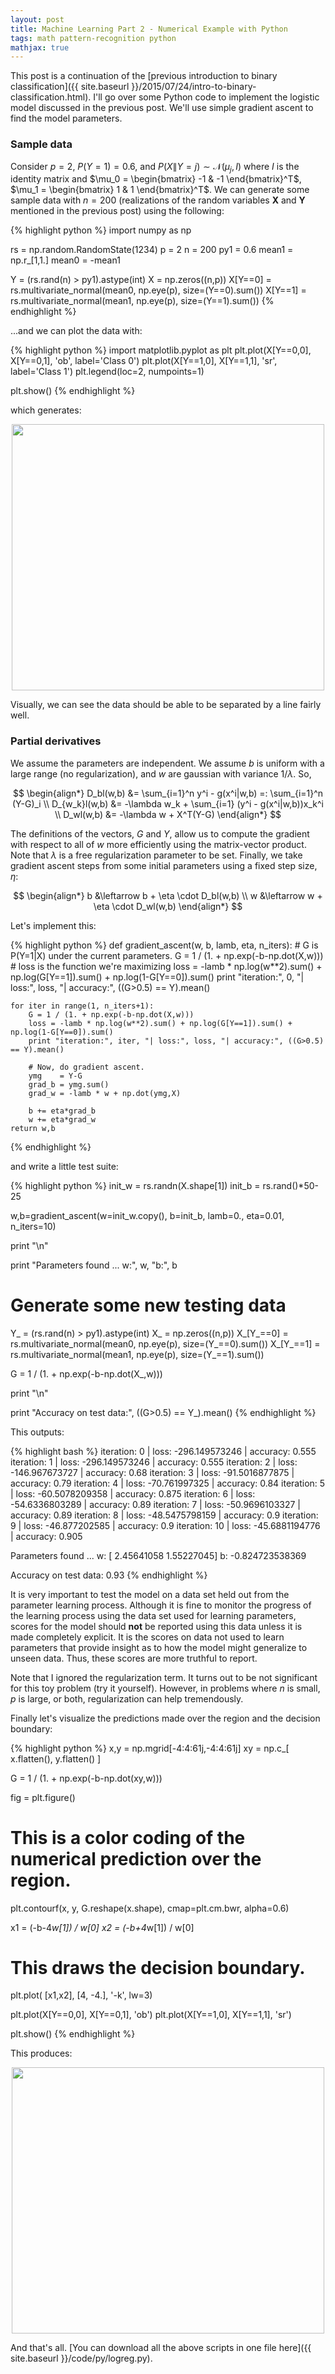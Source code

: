 ```yaml
---
layout: post
title: Machine Learning Part 2 - Numerical Example with Python
tags: math pattern-recognition python
mathjax: true
---
```


This post is a continuation of the [previous introduction to binary classification]({{ site.baseurl }}/2015/07/24/intro-to-binary-classification.html). I'll go over some Python code to implement the logistic model discussed in the previous post. We'll use simple gradient ascent to find the model parameters.

### Sample data

Consider $p=2$, $P(Y=1)=0.6$, and $P(X\|Y=j) \sim \mathcal{N}(\mu_j, I)$ where $I$ is the identity matrix and $\mu_0 = \begin{bmatrix} -1 & -1 \end{bmatrix}^T$, $\mu_1 = \begin{bmatrix} 1 & 1 \end{bmatrix}^T$. We can generate some sample data with $n=200$ (realizations of the random variables $\mathbf{X}$ and $\mathbf{Y}$ mentioned in the previous post) using the following:

{% highlight python %}
import numpy as np

rs = np.random.RandomState(1234)
p = 2
n = 200
py1 = 0.6
mean1 = np.r_[1,1.]
mean0 = -mean1

Y = (rs.rand(n) > py1).astype(int)
X = np.zeros((n,p))
X[Y==0] = rs.multivariate_normal(mean0, np.eye(p), size=(Y==0).sum())
X[Y==1] = rs.multivariate_normal(mean1, np.eye(p), size=(Y==1).sum())
{% endhighlight %}

...and we can plot the data with:

{% highlight python %}
import matplotlib.pyplot as plt 
plt.plot(X[Y==0,0], X[Y==0,1], 'ob', label='Class 0')
plt.plot(X[Y==1,0], X[Y==1,1], 'sr', label='Class 1')
plt.legend(loc=2, numpoints=1)

plt.show()
{% endhighlight %}

which generates:

<div style="text-align: center">
    <img src="{{ site.baseurl }}/images/logreg-1.png" width="500px" height="426px">
</div>

Visually, we can see the data should be able to be separated by a line fairly well.

### Partial derivatives

We assume the parameters are independent. We assume $b$ is uniform with a large range (no regularization), and $w$ are gaussian with variance $1/\lambda$. So,

$$
\begin{align*}
    D_bl(w,b) &= \sum_{i=1}^n y^i - g(x^i|w,b) =: \sum_{i=1}^n (Y-G)_i \\
    D_{w_k}l(w,b) &= -\lambda w_k + \sum_{i=1} (y^i - g(x^i|w,b))x_k^i \\
    D_wl(w,b) &= -\lambda w + X^T(Y-G)
\end{align*}
$$

The definitions of the vectors, $G$ and $Y$, allow us to compute the gradient with respect to all of $w$ more efficiently using the matrix-vector product. Note that $\lambda$ is a free regularization parameter to be set. Finally, we take gradient ascent steps from some initial parameters using a fixed step size, $\eta$:

$$
\begin{align*}
    b &\leftarrow b + \eta \cdot D_bl(w,b) \\
    w &\leftarrow w + \eta \cdot D_wl(w,b)
\end{align*}
$$

Let's implement this:

{% highlight python %}
def gradient_ascent(w, b, lamb, eta, n_iters):
    # G is P(Y=1|X) under the current parameters.
    G = 1 / (1. + np.exp(-b-np.dot(X,w)))
    # loss is the function we're maximizing
    loss = -lamb * np.log(w**2).sum() + np.log(G[Y==1]).sum() + np.log(1-G[Y==0]).sum()
    print "iteration:", 0, "| loss:", loss, "| accuracy:", ((G>0.5) == Y).mean()

    for iter in range(1, n_iters+1):
        G = 1 / (1. + np.exp(-b-np.dot(X,w)))
        loss = -lamb * np.log(w**2).sum() + np.log(G[Y==1]).sum() + np.log(1-G[Y==0]).sum()
        print "iteration:", iter, "| loss:", loss, "| accuracy:", ((G>0.5) == Y).mean()

        # Now, do gradient ascent.
        ymg    = Y-G
        grad_b = ymg.sum()
        grad_w = -lamb * w + np.dot(ymg,X)

        b += eta*grad_b
        w += eta*grad_w
    return w,b
{% endhighlight %}

and write a little test suite:

{% highlight python %}
init_w = rs.randn(X.shape[1])
init_b = rs.rand()*50-25

w,b=gradient_ascent(w=init_w.copy(), b=init_b, lamb=0., eta=0.01, n_iters=10)

print "\n"

print "Parameters found ... w:", w, "b:", b

# Generate some new testing data
Y_ = (rs.rand(n) > py1).astype(int)
X_ = np.zeros((n,p))
X_[Y_==0] = rs.multivariate_normal(mean0, np.eye(p), size=(Y_==0).sum())
X_[Y_==1] = rs.multivariate_normal(mean1, np.eye(p), size=(Y_==1).sum())

G = 1 / (1. + np.exp(-b-np.dot(X_,w)))

print "\n"

print "Accuracy on test data:", ((G>0.5) == Y_).mean()
{% endhighlight %}

This outputs:

{% highlight bash %}
iteration: 0 | loss: -296.149573246 | accuracy: 0.555
iteration: 1 | loss: -296.149573246 | accuracy: 0.555
iteration: 2 | loss: -146.967673727 | accuracy: 0.68
iteration: 3 | loss: -91.5016877875 | accuracy: 0.79
iteration: 4 | loss: -70.761997325 | accuracy: 0.84
iteration: 5 | loss: -60.5078209358 | accuracy: 0.875
iteration: 6 | loss: -54.6336803289 | accuracy: 0.89
iteration: 7 | loss: -50.9696103327 | accuracy: 0.89
iteration: 8 | loss: -48.5475798159 | accuracy: 0.9
iteration: 9 | loss: -46.877202585 | accuracy: 0.9
iteration: 10 | loss: -45.6881194776 | accuracy: 0.905


Parameters found ... w: [ 2.45641058  1.55227045] b: -0.824723538369


Accuracy on test data: 0.93
{% endhighlight %}

It is very important to test the model on a data set held out from the parameter learning process. Although it is fine to monitor the progress of the learning process using the data set used for learning parameters, scores for the model should **not** be reported using this data unless it is made completely explicit. It is the scores on data not used to learn parameters that provide insight as to how the model might generalize to unseen data. Thus, these scores are more truthful to report.

Note that I ignored the regularization term. It turns out to be not significant for this toy problem (try it yourself). However, in problems where $n$ is small, $p$ is large, or both, regularization can help tremendously.

Finally let's visualize the predictions made over the region and the decision boundary:

{% highlight python %}
x,y = np.mgrid[-4:4:61j,-4:4:61j]
xy = np.c_[ x.flatten(), y.flatten() ]

G = 1 / (1. + np.exp(-b-np.dot(xy,w)))

fig = plt.figure()
# This is a color coding of the numerical prediction over the region.
plt.contourf(x, y, G.reshape(x.shape), cmap=plt.cm.bwr, alpha=0.6)

x1 = (-b-4*w[1]) / w[0]
x2 = (-b+4*w[1]) / w[0]
# This draws the decision boundary.
plt.plot( [x1,x2], [4, -4.], '-k', lw=3)

plt.plot(X[Y==0,0], X[Y==0,1], 'ob')
plt.plot(X[Y==1,0], X[Y==1,1], 'sr')

plt.show()
{% endhighlight %}

This produces:

<div style="text-align: center">
    <img src="{{ site.baseurl }}/images/logreg-2.png" width="500px" height="426px">
</div>

And that's all. [You can download all the above scripts in one file here]({{ site.baseurl }}/code/py/logreg.py).
